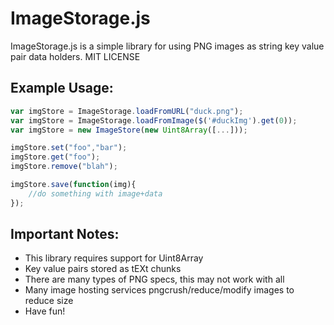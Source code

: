ImageStorage.js
===

ImageStorage.js is a simple library for using PNG images as string key value pair data holders. MIT LICENSE

Example Usage:
----
```JavaScript
var imgStore = ImageStorage.loadFromURL("duck.png");
var imgStore = ImageStorage.loadFromImage($('#duckImg').get(0));
var imgStore = new ImageStore(new Uint8Array([...]));

imgStore.set("foo","bar");
imgStore.get("foo");
imgStore.remove("blah");

imgStore.save(function(img){
    //do something with image+data
});
```

Important Notes:
---
* This library requires support for Uint8Array
* Key value pairs stored as tEXt chunks
* There are many types of PNG specs, this may not work with all
* Many image hosting services pngcrush/reduce/modify images to reduce size
* Have fun!
